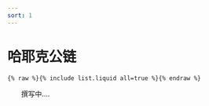 ```yaml
---
sort: 1
---
```


# 哈耶克公链

```
{% raw %}{% include list.liquid all=true %}{% endraw %}
```

&ensp;&ensp;&ensp;&ensp;撰写中....
